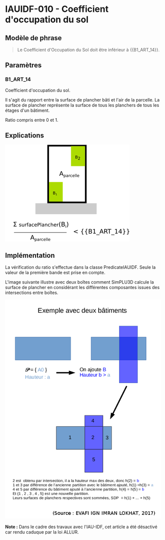 # IAUIDF-010 - Coefficient d'occupation du sol

## Modèle de phrase

> Le Coefficient d'Occupation du Sol doit être inférieur à {{B1_ART_14}}.

## Paramètres

### B1_ART_14

Coefficient d'occupation du sol.

Il s'agit du rapport entre la surface de plancher bâti et l'air de la parcelle. La surface de plancher représente la surface de tous les planchers de tous les étages d'un bâtiment.

Ratio compris entre 0 et 1.

## Explications

![Image montrant la contrainte de coefficient d'occupation du sol](img/IAUIDF/IAUIDF-010.png)

## Implémentation

La vérification du ratio s'effectue dans la classe PredicateIAUIDF. Seule la valeur de la première bande est prise en compte.

L'image suivante illustre avec deux boîtes comment SimPLU3D calcule la surface de plancher en considérant les différentes composantes issues des intersections entre boîtes.

![Image illustrant le calcul de la surface de plancher dans SimPLU3D](img/IAUIDF/SurfacePlancherCalculation.png)


**Note :** Dans le cadre des travaux avec l'IAU-IDF, cet article a été désactivé car rendu caduque par la loi ALLUR.
